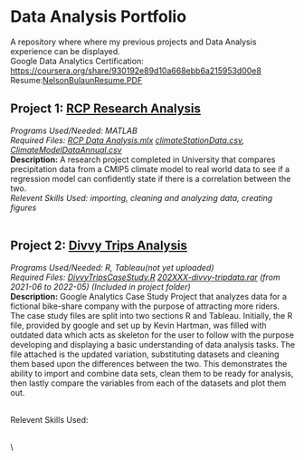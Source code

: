 # Data Analysis Portfolio
A repository where where my previous projects and Data Analysis experience can be displayed. \
Google Data Analytics Certification: https://coursera.org/share/930192e89d10a668ebb6a215953d00e8 \
Resume:[NelsonBulaunResume.PDF](/NelsonBulaunResume.PDF)
<br />
## **Project 1: [RCP Research Analysis](/Project%201%20RCP%20Research%20Analysis)**
_Programs Used/Needed: MATLAB_\
_Required Files: [RCP Data Analysis.mlx](/Project%201%20RCP%20Research%20Analysis/RCP%20Data%20Analysis.mlx) [climateStationData.csv](/Project%201%20RCP%20Research%20Analysis/climateStationData.csv), [ClimateModelDataAnnual.csv](/Project%201%20RCP%20Research%20Analysis/ClimateModelDataAnnual.csv)_ \
**Description:** A research project completed in University that compares precipitation data from a CMIP5 climate model to real world data to see if a regression model can confidently state if there is a correlation between the two. \
_Relevent Skills Used: importing, cleaning and analyzing data, creating figures_
<br />
<br />
## **Project 2: [Divvy Trips Analysis](/Project%202%20Divvy%20Trip%20Analysis)**
_Programs Used/Needed: R, Tableau(not yet uploaded)_ \
_Required Files: [DivvyTripsCaseStudy.R](/Project%202%20Divvy%20Trip%20Analysis/DivvyTripsCaseStudy.R) [202XXX-divvy-tripdata.rar](/Project%202%20Divvy%20Trip%20Analysis)  (from 2021-06 to 2022-05) (Included in project folder)_ \
**Description:** Google Analytics Case Study Project that analyzes data for a fictional bike-share company with the purpose of attracting more riders. The case study files are split into two sections R and Tableau. Initially, the R file, provided by google and set up by Kevin Hartman, was filled with outdated data which acts as skeleton for the user to follow with the purpose developing and displaying a basic understanding of data analysis tasks. The file attached is the updated variation, substituting datasets and cleaning them based upon the differences between the two. This demonstrates the ability to import and combine data sets, clean them to be ready for analysis, then lastly compare the variables from each of the datasets and plot them out. 


\
Relevent Skills Used: 

\
\

